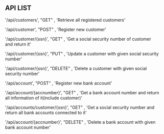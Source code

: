 API LIST
------------

'/api/customers', "GET" , 'Retrieve all registered customers'

'/api/customer', "POST" , 'Register new customer'

'/api/customer/{ssn}', "GET" , 'Get a social security number of customer and return it'

'/api/customer/{ssn}', "PUT" , 'Update a customer with given social security number'

'/api/customer/{ssn}', "DELETE" , 'Delete a customer with given social security number'

'/api/account', "POST" , 'Register new bank account'

'/api/account/{accnumber}', "GET" , 'Get a bank account number and return all information of it(include customer)'

'/api/accounts/customer/{ssn}', "GET" , 'Get a social security number and return all bank accounts connected to it'

'/api/account/{accnumber}', "DELETE" , 'Delete a bank account with given bank account number'